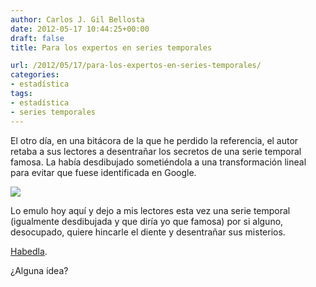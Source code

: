 ```yaml
---
author: Carlos J. Gil Bellosta
date: 2012-05-17 10:44:25+00:00
draft: false
title: Para los expertos en series temporales

url: /2012/05/17/para-los-expertos-en-series-temporales/
categories:
- estadística
tags:
- estadística
- series temporales
---
```


El otro día, en una bitácora de la que he perdido la referencia, el autor retaba a sus lectores a desentrañar los secretos de una serie temporal famosa. La había desdibujado sometiéndola a una transformación lineal para evitar que fuese identificada en Google.

[![](/wp-uploads/2012/05/serie_temporal.png)
](/wp-uploads/2012/05/serie_temporal.png)

Lo emulo hoy aquí y dejo a mis lectores esta vez una serie temporal (igualmente desdibujada y que diría yo que famosa) por si alguno, desocupado, quiere hincarle el diente y desentrañar sus misterios.

[Habedla](/wp-uploads/2012/05/serie_temporal.txt).

¿Alguna idea?
